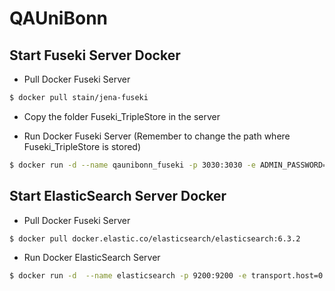 # QAUniBonn

## Start Fuseki Server Docker
- Pull Docker Fuseki Server 
```sh
$ docker pull stain/jena-fuseki
```

- Copy the folder Fuseki_TripleStore in the server

- Run Docker Fuseki Server (Remember to change the path where Fuseki_TripleStore is stored)
```sh
$ docker run -d --name qaunibonn_fuseki -p 3030:3030 -e ADMIN_PASSWORD=robot -v /path/to/Fuseki_TripleStore/:/fuseki/ -it stain/jena-fuseki
```

## Start ElasticSearch Server Docker
- Pull Docker Fuseki Server 
```sh
$ docker pull docker.elastic.co/elasticsearch/elasticsearch:6.3.2
```

- Run Docker ElasticSearch Server
```sh
$ docker run -d  --name elasticsearch -p 9200:9200 -e transport.host=0.0.0.0 -e cluster.name=elasticsearch -e http.host=0.0.0.0 -e xpack.security.enabled=false -it docker.elastic.co/elasticsearch/elasticsearch:6.3.2
```